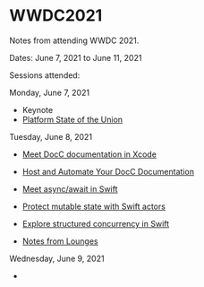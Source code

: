 # WWDC2021

Notes from attending WWDC 2021.

Dates: June 7, 2021 to June 11, 2021

Sessions attended:

Monday, June 7, 2021

- Keynote
- [Platform State of the Union](state-of-the-union.md)

Tuesday, June 8, 2021

- [Meet DocC documentation in Xcode](meet-docc-documentation.md)
- [Host and Automate Your DocC Documentation](host-and-automate-docc-documentation.md)
- [Meet async/await in Swift](meet-async-await.md)
- [Protect mutable state with Swift actors](protect-mutable-state-with-actors.md)
- [Explore structured concurrency in Swift](explore-structured-concurrency.md)

- [Notes from Lounges](notes-from-lounges-06-08.md)

Wednesday, June 9, 2021

- []()
